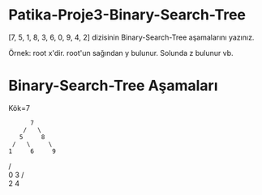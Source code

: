 # Patika-Proje3-Binary-Search-Tree
[7, 5, 1, 8, 3, 6, 0, 9, 4, 2] dizisinin Binary-Search-Tree aşamalarını yazınız.

Örnek: root x'dir. root'un sağından y bulunur. Solunda z bulunur vb.

# Binary-Search-Tree Aşamaları

Kök=7

          7
        /   \
       5     8
     /   \     \
    1     6     9
  /   \
 0     3
      / \
     2   4
     
